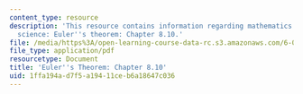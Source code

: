 ```yaml
---
content_type: resource
description: 'This resource contains information regarding mathematics for computer
  science: Euler''s theorem: Chapter 8.10.'
file: /media/https%3A/open-learning-course-data-rc.s3.amazonaws.com/6-042j-mathematics-for-computer-science-spring-2015/1ffa194ad7f5a19411ceb6a18647c036_MIT6_042JS15_Session14.pdf
file_type: application/pdf
resourcetype: Document
title: 'Euler''s Theorem: Chapter 8.10'
uid: 1ffa194a-d7f5-a194-11ce-b6a18647c036
---
```

